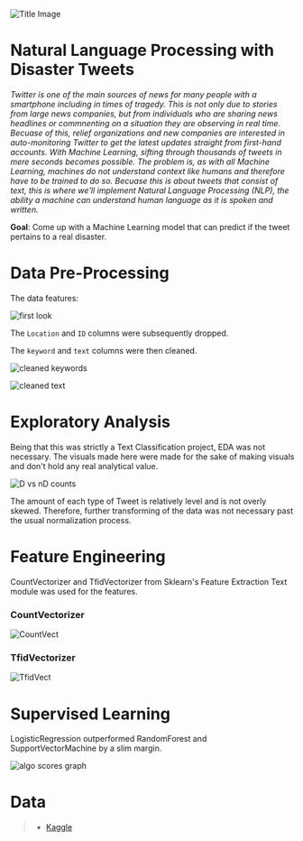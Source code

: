 ![Title Image](https://github.com/trentenAB/SpringBoard/blob/main/DisasterTweets/images/Disaster%20Tweets%20pic.png)
# Natural Language Processing with Disaster Tweets
*Twitter is one of the main sources of news for many people with a smartphone including in times of tragedy. This is not only due to stories from large news companies, but from individuals who are sharing news headlines or commnenting on a situation they are observing in real time. Becuase of this, relief organizations and new companies are interested in auto-monitoring Twitter to get the latest updates straight from first-hand accounts. With Machine Learning, sifting through thousands of tweets in mere seconds becomes possible. The problem is, as with all Machine Learning, machines do not understand context like humans and therefore have to be trained to do so. Becuase this is about tweets that consist of text, this is where we'll implement Natural Language Processing (NLP), the ability a machine can understand human language as it is spoken and written.*     

**Goal**: Come up with a Machine Learning model that can predict if the tweet pertains to a real disaster. 

# Data Pre-Processing
The data features:

![first look](https://github.com/trentenAB/SpringBoard/blob/main/DisasterTweets/images/FirstHead.png)

The `Location` and `ID` columns were subsequently dropped. 

The `keyword` and `text` columns were then cleaned. 

![cleaned keywords](https://github.com/trentenAB/SpringBoard/blob/main/DisasterTweets/images/keyword%20cleaning.png) 

![cleaned text](https://github.com/trentenAB/SpringBoard/blob/main/DisasterTweets/images/text%20prep.png)

# Exploratory Analysis
Being that this was strictly a Text Classification project, EDA was not necessary. The visuals made here were made for the sake of making visuals and don't hold any real analytical value.

![D vs nD counts](https://github.com/trentenAB/SpringBoard/blob/main/DisasterTweets/images/counts%20D%20vs%20nD.png)

The amount of each type of Tweet is relatively level and is not overly skewed. Therefore, further transforming of the data was not necessary past the usual normalization process.

[//]: < ![D distribution](https://github.com/trentenAB/SpringBoard/blob/main/DisasterTweets/images/Tweet%20length%20D.png)![nD dist.](https://github.com/trentenAB/SpringBoard/blob/main/DisasterTweets/images/Tweet%20length%20nD.png) >

[//]: < ![top keywords](https://github.com/trentenAB/SpringBoard/blob/main/DisasterTweets/images/common%20keyword%20bar.png) >

[//]: < ![square wc](https://github.com/trentenAB/SpringBoard/blob/main/DisasterTweets/images/square%20wc.png) >

[//]: < ![fire wc](https://github.com/trentenAB/SpringBoard/blob/main/DisasterTweets/images/fire%20wc.png) >

# Feature Engineering 
CountVectorizer and TfidVectorizer from Sklearn's Feature Extraction Text module was used for the features.

### CountVectorizer
![CountVect](https://github.com/trentenAB/SpringBoard/blob/main/DisasterTweets/images/CountVect_Features.png)

### TfidVectorizer
![TfidVect](https://github.com/trentenAB/SpringBoard/blob/main/DisasterTweets/images/TfidVect_Features.png)

# Supervised Learning
LogisticRegression outperformed RandomForest and SupportVectorMachine by a slim margin.

[//]: < ![algo scores df](https://github.com/trentenAB/SpringBoard/blob/main/DisasterTweets/images/algorithm%20scores.png) >

![algo scores graph](https://github.com/trentenAB/SpringBoard/blob/main/DisasterTweets/images/Algo_Comparison.png)
# Data
> * [Kaggle](https://www.kaggle.com/c/nlp-getting-started/data)
